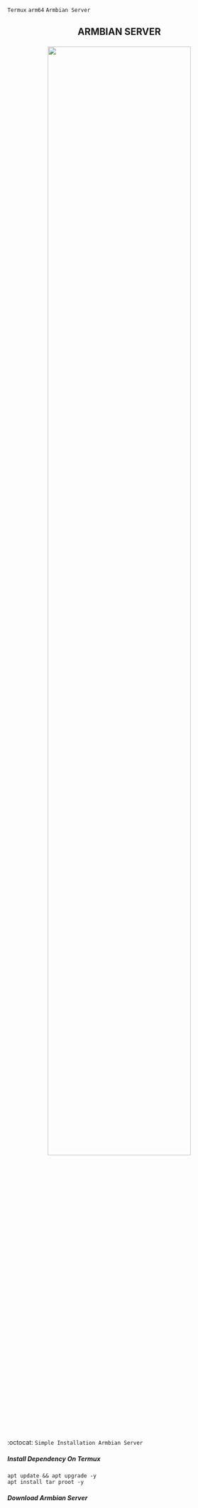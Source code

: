 `Termux` `arm64` `Armbian Server`
<h2><p align="center">ARMBIAN SERVER</h2>
<p align="center">
<img width="80%" src="https://armbian.systemonachip.net/wp-content/uploads/2022/07/Gnome-768x432.png"></p>

:octocat: `Simple Installation Armbian Server`

##### Install Dependency On Termux
```
apt update && apt upgrade -y
apt install tar proot -y
```
##### Download Armbian Server


